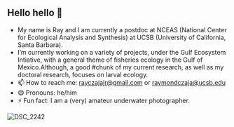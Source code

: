 ## Hello hello 👋

- My name is Ray and I am currently a postdoc at NCEAS (National Center for Ecological Analysis and Synthesis) at UCSB (University of California, Santa Barbara).
- I’m currently working on a variety of projects, under the Gulf Ecosystem Intiative, with a general theme of fisheries ecology in the Gulf of Mexico.Although, a good #chunk of my current research, as well as my doctoral research, focuses on larval ecology.
- 📫 How to reach me: rayczajajr@gmail.com or raymondczaja@ucsb.edu
- 😄 Pronouns: he/him
- ⚡ Fun fact: I am a (very) amateur underwater photographer.

![DSC_2242](https://github.com/RayCzajaJr/RayCzajaJr/assets/121678954/f5bfd628-cb30-4ad6-a224-58c74e6496ed)

